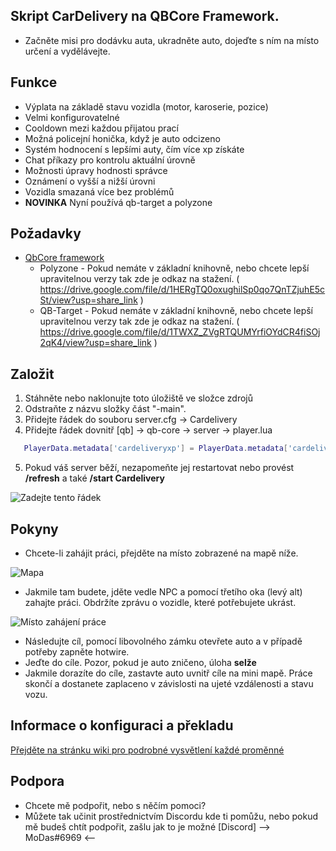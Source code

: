## Skript CarDelivery na QBCore Framework. ##

- Začněte misi pro dodávku auta, ukradněte auto, dojeďte s ním na místo určení a vydělávejte.

## Funkce ##

- Výplata na základě stavu vozidla (motor, karoserie, pozice)
- Velmi konfigurovatelné
- Cooldown mezi každou přijatou prací
- Možná policejní honička, když je auto odcizeno
- Systém hodnocení s lepšími auty, čím více xp získáte
- Chat příkazy pro kontrolu aktuální úrovně
- Možnosti úpravy hodnosti správce
- Oznámení o vyšší a nižší úrovni
- Vozidla smazaná více bez problémů
- **NOVINKA** Nyní používá qb-target a polyzone

## Požadavky ##

- [QbCore framework](https://github.com/qbcore-framework)
  - Polyzone - Pokud nemáte v základní knihovně, nebo chcete lepší upravitelnou verzy tak zde je odkaz na stažení. ( https://drive.google.com/file/d/1HERgTQ0oxughilSp0qo7QnTZjuhE5cSt/view?usp=share_link )
  - QB-Target - Pokud nemáte v základní knihovně, nebo chcete lepší upravitelnou verzy tak zde je odkaz na stažení. ( https://drive.google.com/file/d/1TWXZ_ZVgRTQUMYrfiOYdCR4fiSOj2qK4/view?usp=share_link )

## Založit ##

1. Stáhněte nebo naklonujte toto úložiště ve složce zdrojů
2. Odstraňte z názvu složky část "-main".
3. Přidejte řádek do souboru server.cfg -> Cardelivery
4. Přidejte řádek dovnitř [qb] -> qb-core -> server -> player.lua

``` Lua
   PlayerData.metadata['cardeliveryxp'] = PlayerData.metadata['cardeliveryxp'] nebo 0
```

5. Pokud váš server běží, nezapomeňte jej restartovat nebo provést **/refresh** a také **/start Cardelivery**

![Zadejte tento řádek](https://i.imgur.com/hae5hLd.png)

## Pokyny ##

- Chcete-li zahájit práci, přejděte na místo zobrazené na mapě níže.

![Mapa](https://i.imgur.com/4xeQvGS.png)

- Jakmile tam budete, jděte vedle NPC a pomocí třetího oka (levý alt) zahajte práci. Obdržíte zprávu o vozidle, které potřebujete ukrást.

![Místo zahájení práce](https://i.imgur.com/b4coTdR.png)

- Následujte cíl, pomocí libovolného zámku otevřete auto a v případě potřeby zapněte hotwire.
- Jeďte do cíle. Pozor, pokud je auto zničeno, úloha **selže**
- Jakmile dorazíte do cíle, zastavte auto uvnitř cíle na mini mapě. Práce skončí a dostanete zaplaceno v závislosti na ujeté vzdálenosti a stavu vozu.

## Informace o konfiguraci a překladu ##

[Přejděte na stránku wiki pro podrobné vysvětlení každé proměnné](https://github.com/00MoDas00/Cardelivery-QBCORE/wiki)

## Podpora ##

- Chcete mě podpořit, nebo s něčím pomoci? 
- Můžete tak učinit prostřednictvím Discordu kde ti pomůžu, nebo pokud mě budeš chtít podpořit, zašlu jak to je možné [Discord] --> MoDas#6969 <--
